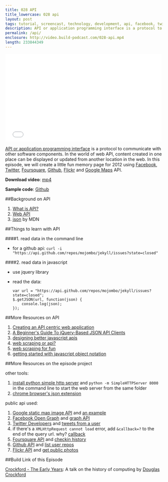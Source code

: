 ```yaml
---
title: 028 API
title_lowercase: 028 api
layout: post
tags: tutorial, screencast, technology, development, api, facebook, twitter, foursquare, flickr, github, google maps, jquery, getjson, json
description: API or application programming interface is a protocol to communicate with other software components. In the world of web API, content created in one place can be displayed or updated from another location in the web. In this episode, we will create a little fun memory page for 2012 using Facebook, Twitter, Foursquare, Github, Flickr and Google Maps API.
permalink: /api/
enclosure: http://video.build-podcast.com/028-api.mp4
length: 233844349
---
```


<div id="video"><iframe src="//player.vimeo.com/video/56728835" width="500" height="281" frameborder="0" webkitallowfullscreen mozallowfullscreen allowfullscreen></iframe></div>

[API or application programming interface](http://en.wikipedia.org/wiki/Application_programming_interface) is a protocol to communicate with other software components. In the world of web API, content created in one place can be displayed or updated from another location in the web. In this episode, we will create a little fun memory page for 2012 using [Facebook](https://developers.facebook.com/), [Twitter](https://dev.twitter.com/), [Foursquare](https://developer.foursquare.com/), [Github](http://developer.github.com/v3/), [Flickr](http://www.flickr.com/services/api/) and [Google Maps](https://developers.google.com/maps/documentation/staticmaps/) API.

**Download video**: [mp4](http://video.build-podcast.com/028-api.mp4)

**Sample code**: [Github](https://github.com/sayanee/build-podcast/tree/master/028-api)

##Background on API

1. [What is API?](http://en.wikipedia.org/wiki/Application_programming_interface)
2. [Web API](http://en.wikipedia.org/wiki/Web_API)
3. [json](https://developer.mozilla.org/en/docs/JSON) by MDN


##Things to learn with API

####1. read data in the command line

- for a github api: `curl -i "https://api.github.com/repos/mojombo/jekyll/issues?state=closed"`

####2. read data in javascript

- use jquery library
- read the data:

    ```
    var url = "https://api.github.com/repos/mojombo/jekyll/issues?state=closed";
    $.getJSON(url, function(json) {
        console.log(json);
    });
    ```


##More Resources on API

1. [Creating an API centric web application](http://net.tutsplus.com/tutorials/php/creating-an-api-centric-web-application/)
2. [A Beginner's Guide To jQuery-Based JSON API Clients](http://coding.smashingmagazine.com/2012/02/09/beginners-guide-jquery-based-json-api-clients/)
3. [designing better javascript apis](http://coding.smashingmagazine.com/2012/10/09/designing-javascript-apis-usability/)
4. [web scraping or api?](http://news.ycombinator.com/item?id=4893922)
3. [web scraping for fun](http://blog.hartleybrody.com/web-scraping/)
4. [getting started with javascript object notation](http://iviewsource.com/codingtutorials/getting-started-with-javascript-object-notation-json-for-absolute-beginners/)


##More Resources on the episode project

other tools:

1. [install python simple http server](http://docs.python.org/2/library/simplehttpserver.html)  and `python -m SimpleHTTPServer 8000` in the command line to start the web server from the same folder
2. [chrome browser's json extension](https://chrome.google.com/webstore/detail/jsonview/chklaanhfefbnpoihckbnefhakgolnmc?hl=en)

public api used:

1. [Google static map image API](https://developers.google.com/maps/documentation/staticmaps/) and [an example](https://developers.google.com/maps/documentation/imageapis/)
2. [Facebook Open Graph](https://developers.facebook.com/docs/concepts/opengraph/) and [graph API](https://developers.facebook.com/docs/reference/api/)
3. [Twitter Developers](https://dev.twitter.com/) and [tweets from a user](https://dev.twitter.com/docs/api/1/get/statuses/user_timeline)
4. if there's a `XMLHttpRequest cannot load` error, add `&callback=?` to the end of the query url. why? [callback](http://api.jquery.com/jQuery.getJSON/)
5. [Foursquare API](https://developer.foursquare.com/) and [checkin history](https://developer.foursquare.com/docs/users/checkins)
6. [Github API](http://developer.github.com/v3/) and [list user repos](http://developer.github.com/v3/repos/#list-user-repositories)
7. [Flickr API](http://www.flickr.com/services/api/) and [get public photos](http://www.flickr.com/services/api/flickr.people.getPublicPhotos.html)

##Build Link of this Episode

[Crockford - The Early Years](http://www.youtube.com/watch?v=JxAXlJEmNMg): A talk on the history of computing by [Douglas Crockford](http://www.crockford.com/)
